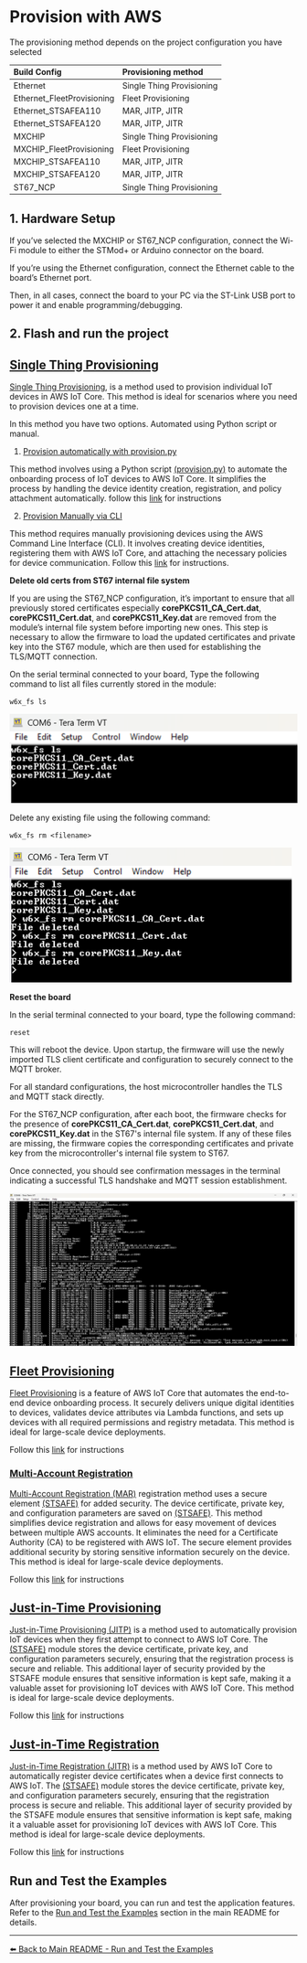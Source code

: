 # Provision with AWS
The provisioning method depends on the project configuration you have selected

|       Build Config          | Provisioning method       |
|:---------                   |:----------                |
| Ethernet                    | Single Thing Provisioning |
| Ethernet_FleetProvisioning  | Fleet Provisioning        |
| Ethernet_STSAFEA110         | MAR, JITP, JITR           |
| Ethernet_STSAFEA120         | MAR, JITP, JITR           |
| MXCHIP                      | Single Thing Provisioning |
| MXCHIP_FleetProvisioning    | Fleet Provisioning        |
| MXCHIP_STSAFEA110           | MAR, JITP, JITR           |
| MXCHIP_STSAFEA120           | MAR, JITP, JITR           |
| ST67_NCP                    | Single Thing Provisioning |

## 1. Hardware Setup

If you’ve selected the MXCHIP or ST67_NCP configuration, connect the Wi-Fi module to either the STMod+ or Arduino connector on the board.

If you’re using the Ethernet configuration, connect the Ethernet cable to the board’s Ethernet port.

Then, in all cases, connect the board to your PC via the ST-Link USB port to power it and enable programming/debugging.

## 2. Flash and run the project

## [Single Thing Provisioning](https://docs.aws.amazon.com/iot/latest/developerguide/single-thing-provisioning.html)

[Single Thing Provisioning](https://docs.aws.amazon.com/iot/latest/developerguide/single-thing-provisioning.html), is a method used to provision individual IoT devices in AWS IoT Core. This method is ideal for scenarios where you need to provision devices one at a time.

In this method you have two options. Automated using Python script or manual.

1. [Provision automatically with provision.py](https://github.com/FreeRTOS/iot-reference-stm32u5/blob/main/Getting_Started_Guide.md#option-8a-provision-automatically-with-provisionpy)

This method involves using a Python script [(provision.py)](https://github.com/FreeRTOS/iot-reference-stm32u5/blob/main/tools/provision.py) to automate the onboarding process of IoT devices to AWS IoT Core. It simplifies the process by handling the device identity creation, registration, and policy attachment automatically. follow this [link](https://github.com/FreeRTOS/iot-reference-stm32u5/blob/main/Getting_Started_Guide.md#option-8a-provision-automatically-with-provisionpy) for instructions

2. [Provision Manually via CLI](https://github.com/FreeRTOS/iot-reference-stm32u5/blob/main/Getting_Started_Guide.md#option-8b-provision-manually-via-cli)

This method requires manually provisioning devices using the AWS Command Line Interface (CLI). It involves creating device identities, registering them with AWS IoT Core, and attaching the necessary policies for device communication. Follow this  [link](https://github.com/FreeRTOS/iot-reference-stm32u5/blob/main/Getting_Started_Guide.md#option-8b-provision-manually-via-cli) for instructions.

**Delete old certs from ST67 internal file system**

If you are using the ST67_NCP configuration, it’s important to ensure that all previously stored certificates especially **corePKCS11_CA_Cert.dat**, **corePKCS11_Cert.dat**, and **corePKCS11_Key.dat** are removed from the module’s internal file system before importing new ones. This step is necessary to allow the firmware to load the updated certificates and private key into the ST67 module, which are then used for establishing the TLS/MQTT connection.

On the serial terminal connected to your board, Type the following command to list all files currently stored in the module:

```
w6x_fs ls
```

![alt text](assets/w6x_fs_ls.png)

Delete any existing file using the following command:
```
w6x_fs rm <filename>
```

![alt text](assets/w6x_fs_rm.png)

**Reset the board**

In the serial terminal connected to your board, type the following command:

```
reset
```

This will reboot the device. Upon startup, the firmware will use the newly imported TLS client certificate and configuration to securely connect to the MQTT broker.

For all standard configurations, the host microcontroller handles the TLS and MQTT stack directly.

For the ST67_NCP configuration, after each boot, the firmware checks for the presence of **corePKCS11_CA_Cert.dat**, **corePKCS11_Cert.dat**, and **corePKCS11_Key.dat** in the ST67's internal file system. If any of these files are missing, the firmware copies the corresponding certificates and private key from the microcontroller's internal file system to ST67.

Once connected, you should see confirmation messages in the terminal indicating a successful TLS handshake and MQTT session establishment.

![alt text](assets/mqtt_connection.png)

## [Fleet Provisioning](https://docs.aws.amazon.com/iot/latest/developerguide/provision-wo-cert.html#claim-based)
[Fleet Provisioning](https://docs.aws.amazon.com/iot/latest/developerguide/provision-wo-cert.html#claim-based) is a feature of AWS IoT Core that automates the end-to-end device onboarding process. It securely delivers unique digital identities to devices, validates device attributes via Lambda functions, and sets up devices with all required permissions and registry metadata. This method is ideal for large-scale device deployments.

Follow this [link](https://github.com/SlimJallouli/stm32mcu_aws_fleetProvisioning) for instructions

### [Multi-Account Registration](https://aws.amazon.com/about-aws/whats-new/2020/04/simplify-iot-device-registration-and-easily-move-devices-between-aws-accounts-with-aws-iot-core-multi-account-registration/)
[Multi-Account Registration (MAR)](https://aws.amazon.com/about-aws/whats-new/2020/04/simplify-iot-device-registration-and-easily-move-devices-between-aws-accounts-with-aws-iot-core-multi-account-registration/) registration method uses a secure element [(STSAFE)](https://www.st.com/en/secure-mcus/stsafe-a110.html) for added security. The device certificate, private key, and configuration parameters are saved on [(STSAFE)](https://www.st.com/en/secure-mcus/stsafe-a110.html). This method simplifies device registration and allows for easy movement of devices between multiple AWS accounts. It eliminates the need for a Certificate Authority (CA) to be registered with AWS IoT. The secure element provides additional security by storing sensitive information securely on the device. This method is ideal for large-scale device deployments.

Follow this [link](https://github.com/stm32-hotspot/stm32mcu_aws_mar) for instructions

## [Just-in-Time Provisioning](https://aws.amazon.com/blogs/iot/setting-up-just-in-time-provisioning-with-aws-iot-core/)

[Just-in-Time Provisioning (JITP)](https://aws.amazon.com/blogs/iot/setting-up-just-in-time-provisioning-with-aws-iot-core/) is a method used to automatically provision IoT devices when they first attempt to connect to AWS IoT Core. The [(STSAFE)](https://www.st.com/en/secure-mcus/stsafe-a110.html) module stores the device certificate, private key, and configuration parameters securely, ensuring that the registration process is secure and reliable. This additional layer of security provided by the STSAFE module ensures that sensitive information is kept safe, making it a valuable asset for provisioning IoT devices with AWS IoT Core. This method is ideal for large-scale device deployments.

Follow this [link](https://aws.amazon.com/blogs/iot/setting-up-just-in-time-provisioning-with-aws-iot-core/) for instructions

## [Just-in-Time Registration](https://aws.amazon.com/blogs/iot/just-in-time-registration-of-device-certificates-on-aws-iot/)

[Just-in-Time Registration (JITR)](https://aws.amazon.com/blogs/iot/just-in-time-registration-of-device-certificates-on-aws-iot/) is a method used by AWS IoT Core to automatically register device certificates when a device first connects to AWS IoT.
The [(STSAFE)](https://www.st.com/en/secure-mcus/stsafe-a110.html) module stores the device certificate, private key, and configuration parameters securely, ensuring that the registration process is secure and reliable. This additional layer of security provided by the STSAFE module ensures that sensitive information is kept safe, making it a valuable asset for provisioning IoT devices with AWS IoT Core. This method is ideal for large-scale device deployments.

Follow this [link](https://aws.amazon.com/blogs/iot/just-in-time-registration-of-device-certificates-on-aws-iot/) for instructions


## Run and Test the Examples

After provisioning your board, you can run and test the application features. Refer to the [Run and Test the Examples](readme.md#7-run-and-test-the-examples) section in the main README for details.

---

[⬅️ Back to Main README - Run and Test the Examples](readme.md#7-run-and-test-the-examples)